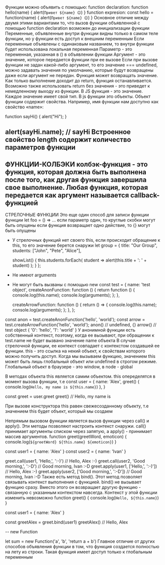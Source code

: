 Функции можно объявить с помощью:
function declaration: function hello(name) {
  alert(`Привет ${name} 😊`)
}
function expresion: const hello = function(name) {
  alert(`Привет ${name} 😊`)
}
Основное отличие между двумя этими вариантами то, что вызов функции объявленной с помощью function declaration возможен до инициализации функции
Переменные, объявленные внутри функции видны только в самом теле функции, но у функции есть доступ к внешним переменным
Если переменные объявлены с одинаковым названием, то внутри функции будет использована локальная переменная
Параметр - это переменная, указанная в () в объявлении функции
Аргумент - это значение, которое передается функции при ее вызове
Если при вызове функции не задан какой-либо аргумент, то его значение === undefined, можно задавать значения по умолчанию, которые будут возвращены даже если аргумент не передан.
Функция может возвращать значение. Как только выполнение доходит до return, функция останавливается. Возможно также использовать return без значения - это приведет к немедленному выходу из функции.
В JS функция - это значение. Каждое значение имеет свой тип. В js функции это объекты. Объект функции содержит свойства.
Например, имя функции нам доступно как свойство «name»:

function sayHi() {
  alert("Hi");
}

alert(sayHi.name); // sayHi
Встроенное свойство length содержит количество параметров функции
--
ФУНКЦИИ-КОЛБЭКИ
колбэк-функция - это функция, которая должна быть выполнена после того, как другая функция завершила свое выполнение. Любая функция, которая передается как аргумент называется callback-функцией
--
СТРЕЛОЧНЫЕ ФУНКЦИИ
Это еще один способ для записи функции функции
let foo = () => ...
если параметр один, то круглые скобки могут быть опущены
если функция возвращает одно действие, то {} могут быть опущены
- У стрелочных функций нет своего this, если происходит обращение к this, то его значение берется снаружи
let group = {
  title: "Our Group",
  students: ["John", "Pete", "Alice"],

  showList() {
    this.students.forEach(
      student => alert(this.title + ': ' + student)
    );
  }
};
- Не имеют arguments
- Не могут быть вызваны с помощью new
const test = {
  name: 'test object',
  createAnonFunction: function () {
    return function () {
      console.log(this.name);
      console.log(arguments);
    };
  },

  createArrowFunction: function () {
    return () => {
      console.log(this.name);
      console.log(arguments);
    };
  },
};


const anon = test.createAnonFunction('hello', 'world');
const arrow = test.createArrowFunction('hello', 'world');
anon() // undefined, {}
arrow() // test object { '0': 'hello', '1': 'world' }
У анонимной функции есть собственный контекст, поэтому, когда ее вызывают, при обращении к test.name не будет вызвано значение name объекта
В случае стрелочной функции, ее контекст совпадает с контекстом создавшей ее функции.
this - это ссылка на некий объект, к свойствам которого можно получить доступ.
Когда мы вызываем функцию, значением this может быть лишь глобальный объект или undefined в строгом режиме. Глобальный объект в браузере - это window, в node - global

В методах объекта this является самим объектом. this опеределятся в момент вызова функции, т.е
const user = {
  name: 'Alex',
  greet() {
    console.log(`Hello, my name is ${this.name}`)
  },
}

const greet = user.greet
greet() // Hello, my name is

При вызове конструктора this равен свежесозданному объекту, т.е значением this будет объект, который мы создаем

Непрямым вызовом функции является вызов функции через call() и apply(). Эти методы позволяют настроить контекст снаружи. call() принимает аргументы списком через запятую, а apply() - принимает массив аргументов.
function greet(greetWord, emoticon) {
  console.log(`${greetWord} ${this.name} ${emoticon}`)
}

const user1 = { name: 'Alex' }
const user2 = { name: 'Ivan' }

greet.call(user1, 'Hello,', ':-)')
// Hello, Alex :-)
greet.call(user2, 'Good morning,', ':-D')
// Good morning, Ivan :-D
greet.apply(user1, ['Hello,', ':-)'])
// Hello, Alex :-)
greet.apply(user2, ['Good morning,', ':-D'])
// Good morning, Ivan :-D
Также есть метод bind(). Этот метод позволяет связывать контекст выполнения с функцией. bind() не вызывает функцию сразу. Вместо этого он возвращает другую функцию - связанную с указанным контекстом навсегда. Контекст у этой функции изменить невозможно
function greet() {
  console.log(`Hello, ${this.name}`)
}

const user1 = { name: 'Alex' }

const greetAlex = greet.bind(user1)
greetAlex()
// Hello, Alex

--
new Function

let sum = new Function('a', 'b', 'return a + b')
Главное отличие от других способов объявления функции в том, что функция создается полностью на лету из строки. Такая функция имеет доступ только к глобальным переменным

